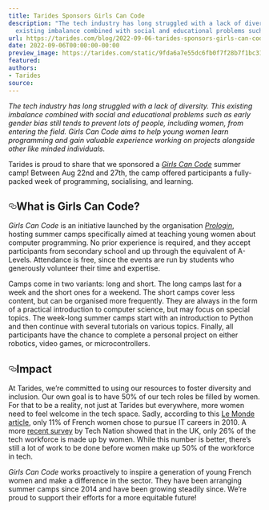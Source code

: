 ```yaml
---
title: Tarides Sponsors Girls Can Code
description: "The tech industry has long struggled with a lack of diversity. This
  existing imbalance combined with social and educational problems such as\u2026"
url: https://tarides.com/blog/2022-09-06-tarides-sponsors-girls-can-code
date: 2022-09-06T00:00:00-00:00
preview_image: https://tarides.com/static/9fda6a7e55dc6fb0f7f28b7f1bc315a2/0132d/girls-code.jpg
featured:
authors:
- Tarides
source:
---
```


<p><em>The tech industry has long struggled with a lack of diversity. This existing imbalance combined with social and educational problems such as early gender bias still tends to prevent lots of people, including women, from entering the field. <em>Girls Can Code</em> aims to help young women learn programming and gain valuable experience working on projects alongside other like minded individuals.</em></p>
<p>Tarides is proud to share that we sponsored a <a href="https://girlscancode.fr"><em>Girls Can Code</em></a> summer camp! Between Aug 22nd and 27th, the camp offered participants a fully-packed week of programming, socialising, and learning.</p>
<h2 style="position:relative;"><a href="https://tarides.com/feed.xml#what-is-girls-can-code" aria-label="what is girls can code permalink" class="anchor before"><svg aria-hidden="true" focusable="false" height="16" version="1.1" viewbox="0 0 16 16" width="16"><path fill-rule="evenodd" d="M4 9h1v1H4c-1.5 0-3-1.69-3-3.5S2.55 3 4 3h4c1.45 0 3 1.69 3 3.5 0 1.41-.91 2.72-2 3.25V8.59c.58-.45 1-1.27 1-2.09C10 5.22 8.98 4 8 4H4c-.98 0-2 1.22-2 2.5S3 9 4 9zm9-3h-1v1h1c1 0 2 1.22 2 2.5S13.98 12 13 12H9c-.98 0-2-1.22-2-2.5 0-.83.42-1.64 1-2.09V6.25c-1.09.53-2 1.84-2 3.25C6 11.31 7.55 13 9 13h4c1.45 0 3-1.69 3-3.5S14.5 6 13 6z"></path></svg></a>What is Girls Can Code?</h2>
<p><em>Girls Can Code</em> is an initiative launched by the organisation <a href="https://prologin.org"><em>Prologin</em></a>, hosting summer camps specifically aimed at teaching young women about computer programming. No prior experience is required, and they accept participants from secondary school and up through the equivalent of A-Levels. Attendance is free, since the events are run by students who generously volunteer their time and expertise.</p>
<p>Camps come in two variants: long and short. The long camps last for a week and the short ones for a weekend. The short camps cover less content, but can be organised more frequently. They are always in the form of a practical introduction to computer science, but may focus on special topics. The week-long summer camps start with an introduction to Python and then continue with several tutorials on various topics. Finally, all participants have the chance to complete a personal project on either robotics, video games, or microcontrollers.</p>
<h2 style="position:relative;"><a href="https://tarides.com/feed.xml#impact" aria-label="impact permalink" class="anchor before"><svg aria-hidden="true" focusable="false" height="16" version="1.1" viewbox="0 0 16 16" width="16"><path fill-rule="evenodd" d="M4 9h1v1H4c-1.5 0-3-1.69-3-3.5S2.55 3 4 3h4c1.45 0 3 1.69 3 3.5 0 1.41-.91 2.72-2 3.25V8.59c.58-.45 1-1.27 1-2.09C10 5.22 8.98 4 8 4H4c-.98 0-2 1.22-2 2.5S3 9 4 9zm9-3h-1v1h1c1 0 2 1.22 2 2.5S13.98 12 13 12H9c-.98 0-2-1.22-2-2.5 0-.83.42-1.64 1-2.09V6.25c-1.09.53-2 1.84-2 3.25C6 11.31 7.55 13 9 13h4c1.45 0 3-1.69 3-3.5S14.5 6 13 6z"></path></svg></a>Impact</h2>
<p>At Tarides, we&rsquo;re committed to using our resources to foster diversity and inclusion. Our own goal is to have 50% of our tech roles be filled by women. For that to be a reality, not just at Tarides but everywhere, more women need to feel welcome in the tech space. Sadly, according to this <a href="https://www.lemonde.fr/campus/article/2017/12/11/femmes-et-informatique-vingt-ans-de-desamour_5227726_4401467.html">Le Monde article</a>, only 11% of French women chose to pursue IT careers in 2010. A more <a href="https://technation.io/diversity-and-inclusion-in-uk-tech/#executive-summary">recent survey</a> by Tech Nation showed that in the UK, only 26% of the tech workforce is made up by women. While this number is better, there&rsquo;s still a lot of work to be done before women make up 50% of the workforce in tech.</p>
<p><em>Girls Can Code</em> works proactively to inspire a generation of young French women and make a difference in the sector. They have been arranging summer camps since 2014 and have been growing steadily since. We&rsquo;re proud to support their efforts for a more equitable future!</p>
